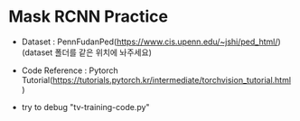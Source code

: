 # Mask RCNN Practice

- Dataset : PennFudanPed(https://www.cis.upenn.edu/~jshi/ped_html/) (dataset 폴더를 같은 위치에 놔주세요)
- Code Reference : Pytorch Tutorial(https://tutorials.pytorch.kr/intermediate/torchvision_tutorial.html)

- try to debug "tv-training-code.py"
